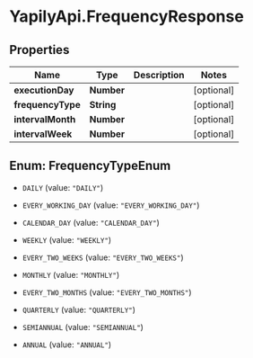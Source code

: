 # YapilyApi.FrequencyResponse

## Properties
Name | Type | Description | Notes
------------ | ------------- | ------------- | -------------
**executionDay** | **Number** |  | [optional] 
**frequencyType** | **String** |  | [optional] 
**intervalMonth** | **Number** |  | [optional] 
**intervalWeek** | **Number** |  | [optional] 


<a name="FrequencyTypeEnum"></a>
## Enum: FrequencyTypeEnum


* `DAILY` (value: `"DAILY"`)

* `EVERY_WORKING_DAY` (value: `"EVERY_WORKING_DAY"`)

* `CALENDAR_DAY` (value: `"CALENDAR_DAY"`)

* `WEEKLY` (value: `"WEEKLY"`)

* `EVERY_TWO_WEEKS` (value: `"EVERY_TWO_WEEKS"`)

* `MONTHLY` (value: `"MONTHLY"`)

* `EVERY_TWO_MONTHS` (value: `"EVERY_TWO_MONTHS"`)

* `QUARTERLY` (value: `"QUARTERLY"`)

* `SEMIANNUAL` (value: `"SEMIANNUAL"`)

* `ANNUAL` (value: `"ANNUAL"`)




